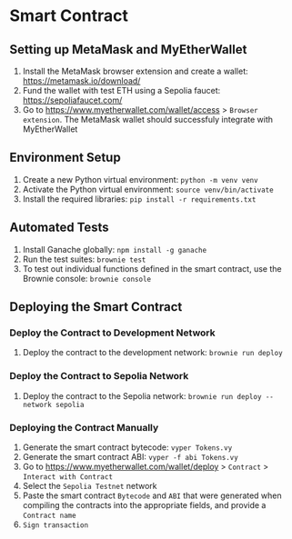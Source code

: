 # Smart Contract

## Setting up MetaMask and MyEtherWallet

1. Install the MetaMask browser extension and create a wallet: https://metamask.io/download/
2. Fund the wallet with test ETH using a Sepolia faucet: https://sepoliafaucet.com/
3. Go to https://www.myetherwallet.com/wallet/access > `Browser extension`. The MetaMask wallet should successfuly integrate with MyEtherWallet

## Environment Setup

1. Create a new Python virtual environment: `python -m venv venv`
2. Activate the Python virtual environment: `source venv/bin/activate`
3. Install the required libraries: `pip install -r requirements.txt`

## Automated Tests

1. Install Ganache globally: `npm install -g ganache`
2. Run the test suites: `brownie test`
3. To test out individual functions defined in the smart contract, use the Brownie console: `brownie console`

## Deploying the Smart Contract

### Deploy the Contract to Development Network

1. Deploy the contract to the development network: `brownie run deploy`

### Deploy the Contract to Sepolia Network

1. Deploy the contract to the Sepolia network: `brownie run deploy --network sepolia`

### Deploying the Contract Manually

1. Generate the smart contract bytecode: `vyper Tokens.vy`
2. Generate the smart contract ABI: `vyper -f abi Tokens.vy`
3. Go to https://www.myetherwallet.com/wallet/deploy > `Contract` > `Interact with Contract`
4. Select the `Sepolia Testnet` network
5. Paste the smart contract `Bytecode` and `ABI` that were generated when compiling the contracts into the appropriate fields, and provide a `Contract name`
6. `Sign transaction`
